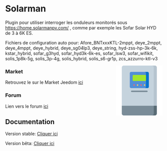 # Solarman
 

Plugin pour utiliser interroger les onduleurs monitorés sous https://home.solarmanpv.com/ , comme par exemple les Sofar Solar HYD de 3 à 6K ES. 

Fichiers de configuration auto pour: Afore_BNTxxxKTL-2mppt, deye_2mppt, deye_4mppt, deye_hybrid, deye_sg04lp3, deye_string, hyd-zss-hp-3k-6k, kstar_hybrid, sofar_g3hyd, sofar_hyd3k-6k-es, sofar_lsw3, sofar_wifikit, solis_1p8k-5g, solis_3p-4g, solis_hybrid, solis_s6-gr1p, zcs_azzurro-ktl-v3

<img src="plugin_info/onduleur-solaire.png" align="right" height="160" width="150">


### Market

Retrouvez le sur le Market Jeedom [ici](https://market.jeedom.com/index.php?v=d&p=market_display&id=4447)

### Forum

Lien vers le forum [ici](https://community.jeedom.com/tag/plugin-solarman)

## Documentation

Version stable: [Cliquer ici](https://github.com/noyax/solarman/blob/master/docs/fr_FR/index.md)

Version bêta: [Cliquer ici](https://github.com/noyax/solarman/blob/develop/docs/fr_FR/index.md)
